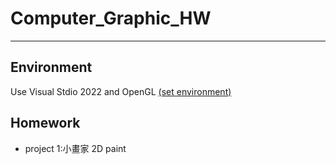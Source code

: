 # Computer_Graphic_HW

-------------------------------------

## Environment

Use Visual Stdio 2022 and OpenGL [(set environment)](https://juejin.cn/post/7030405762161573896)

## Homework

- project 1:小畫家 2D paint
